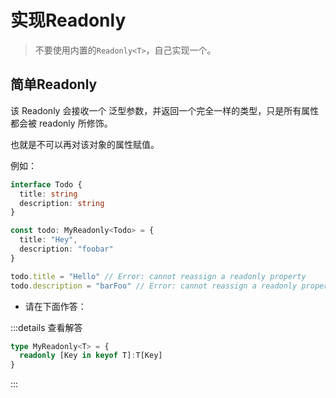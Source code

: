 <script setup>
const readonly = `


/* _____________ 你的代码 _____________ */

type MyReadonly<T> = any


/* _____________ 测试用例 _____________ */
import type { Equal, Expect } from '@type-challenges/utils'

type cases = [
  Expect<Equal<MyReadonly<Todo1>, Readonly<Todo1>>>,
]

interface Todo1 {
  title: string
  description: string
  completed: boolean
  meta: {
    author: string
  }
}

`;
</script>


# 实现Readonly

> 不要使用内置的`Readonly<T>`，自己实现一个。


## 简单Readonly

该 Readonly 会接收一个 泛型参数，并返回一个完全一样的类型，只是所有属性都会被 readonly 所修饰。

也就是不可以再对该对象的属性赋值。

例如：

```ts
interface Todo {
  title: string
  description: string
}

const todo: MyReadonly<Todo> = {
  title: "Hey",
  description: "foobar"
}

todo.title = "Hello" // Error: cannot reassign a readonly property
todo.description = "barFoo" // Error: cannot reassign a readonly property

```


* 请在下面作答：


<MonacoEditor :value="readonly" dir="simple" filename="readonly"/>


:::details 查看解答

```ts
type MyReadonly<T> = {
  readonly [Key in keyof T]:T[Key]
}
```
:::

